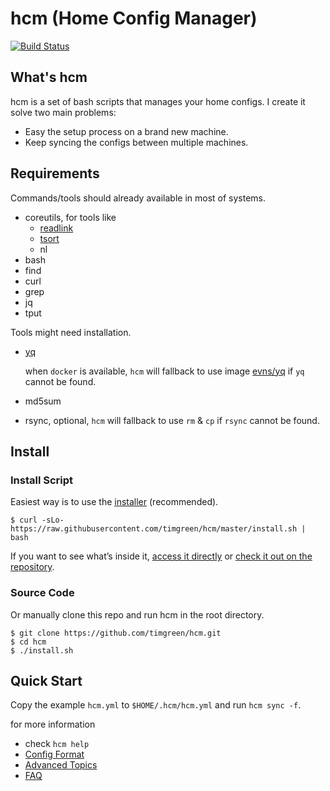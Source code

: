 # hcm (Home Config Manager)

[![Build Status](https://travis-ci.org/timgreen/hcm.svg?branch=master)](https://travis-ci.org/timgreen/hcm)

## What's hcm

hcm is a set of bash scripts that manages your home configs. I create it solve two main problems:

   * Easy the setup process on a brand new machine.
   * Keep syncing the configs between multiple machines.

## Requirements

Commands/tools should already available in most of systems.

   * coreutils, for tools like
      * [readlink](https://linux.die.net/man/1/readlink)
      * [tsort](https://en.wikipedia.org/wiki/Tsort)
      * nl
   * bash
   * find
   * curl
   * grep
   * jq
   * tput

Tools might need installation.

   * [yq](https://yq.readthedocs.io/)

      when `docker` is available, `hcm` will fallback to use image [evns/yq](https://hub.docker.com/r/evns/yq/) if `yq` cannot be found.
   * md5sum
   * rsync, optional, `hcm` will fallback to use `rm` & `cp` if `rsync` cannot be found.

## Install

### Install Script
Easiest way is to use the [installer][installer_bin] (recommended).

    $ curl -sLo- https://raw.githubusercontent.com/timgreen/hcm/master/install.sh | bash

If you want to see what’s inside it, [access it directly][installer_bin] or
[check it out on the repository][installer_source].

### Source Code
Or manually clone this repo and run hcm in the root directory.

    $ git clone https://github.com/timgreen/hcm.git
    $ cd hcm
    $ ./install.sh

## Quick Start

Copy the example `hcm.yml` to `$HOME/.hcm/hcm.yml` and run `hcm sync -f`.

for more information

   * check `hcm help`
   * [Config Format](docs/CONFIG.md)
   * [Advanced Topics](docs/ADVANCED.md)
   * [FAQ](docs/FAQ.md)


[installer_bin]: https://raw.githubusercontent.com/timgreen/hcm/master/install.sh
[installer_source]: https://github.com/timgreen/hcm/blob/master/install.sh
